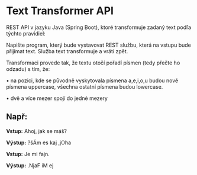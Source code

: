 # Text Transformer API

REST API v jazyku Java (Spring Boot), ktoré transformuje zadaný text podľa týchto pravidiel:


Napište program, který bude vystavovat REST službu, která na vstupu bude přijímat text. Služba text transformuje a vrátí zpět.

Transformaci provede tak, že textu otočí pořadí písmen (tedy přečte ho odzadu) s tím, že:

• na pozici, kde se původně vyskytovala písmena a,e,i,o,u budou nově písmena uppercase, všechna ostatní písmena budou lowercase.

• dvě a více mezer spojí do jedné mezery

 


 
## Např:


**Vstup:**
Ahoj, jak se máš?

**Výstup:**
?šÁm es kaj ,jOha

 
**Vstup:**
Je     mi   fajn.

**Výstup:**
.NjaF iM ej

